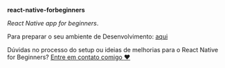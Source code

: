 **react-native-forbeginners**

*React Native app for beginners*.

Para preparar o seu ambiente de Desenvolvimento: [aqui](./GUIDELINE.md)

Dúvidas no processo do setup ou ideias de melhorias para o React Native for Beginners? [Entre em contato comigo  :heart:](https://github.com/oskojess/react-native-forbegginners/issues/new)

